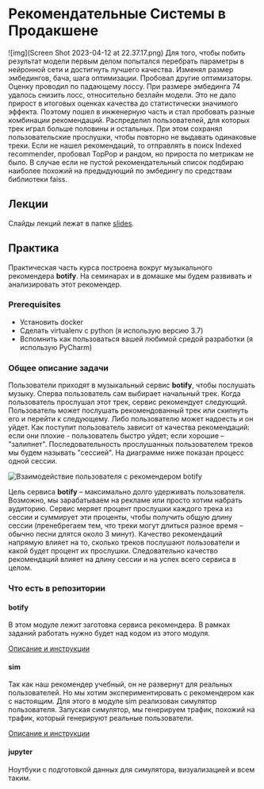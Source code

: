 # Рекомендательные Системы в Продакшене
![img](Screen Shot 2023-04-12 at 22.37.17.png)
Для того, чтобы побить результат модели первым делом попытался перебрать параметры в нейронной сети и достигнуть лучшего качества. Изменял размер эмбедингов, бача, шага оптимизации. Пробовал другие оптимизаторы. Оценку проводил по падающему лоссу. При размере эмбединга 74 удалось снизить лосс, относительно безлайн модели. Это не дало прирост в итоговых оценках качества до статистически значимого эффекта. Поэтому пошел в инженерную часть и стал пробовать разные комбинации рекомендаций. Распределил пользователей, для которых трек играл больше половины и остальных. При этом сохранял пользовательские прослушки, чтобы повторно не выдавать одинаковые треки. Если не нашел рекомендаций, то отправлять в поиск Indexed recommender, пробовал TopPop и рандом, но прироста по метрикам не было. В случае если не пустой рекомендательный список подбираю наиболее похожий на предыдующий по эмбедингу по средствам библиотеки faiss.  
## Лекции

Слайды лекций лежат в папке [slides](slides).

## Практика

Практическая часть курса построена вокруг музыкального рекомендера **botify**. 
На семинарах и в домашке мы будем развивать и анализировать этот рекомендер.

### Prerequisites

- Установить docker
- Сделать virtualenv c python (я использую версию 3.7)
- Вспомнить как пользоваться вашей любимой средой разработки (я использую PyCharm)

### Общее описание задачи

Пользователи приходят в музыкальный сервис **botify**, чтобы послушать музыку.
Сперва пользователь сам выбирает начальный трек.
Когда пользователь прослушал этот трек, сервис рекомендует следующий.
Пользователь может послушать рекомендованный трек или скипнуть его и перейти к следующему.
Либо пользователю может надоесть и он уйдет.
Как поступит пользователь зависит от качества рекомендаций: если они плохие - пользователь быстро уйдет; если хорошие – "залипнет".
Последовательность прослушанных пользователем треков мы будем называть "сессией".
На диаграмме ниже показан процесс одной сессии.  

![Взаимодействие пользователя с рекомендером botify](user-flow.png)

Цель сервиса **botify** – максимально долго удерживать пользователя.
Возможно, мы зарабатываем на рекламе или просто хотим набрать аудиторию.
Сервис меряет процент прослушки каждого трека из сессии и суммирует эти проценты, чтобы получить общую длину сессии (пренебрегаем тем, что треки могут длиться разное время – обычно песни длятся около 3 минут).
Качество рекомендаций напрямую влияет на то, сколько треков послушают пользователи и какой будет процент их прослушки.
Следовательно качество рекомендаций влияет на длину сессии и на успех всего сервиса в целом.

### Что есть в репозитории

#### botify

В этом модуле лежит заготовка сервиса рекомендера. 
В рамках заданий работать нужно будет над кодом из этого модуля.

[Описание и инструкции](botify/README.md)

#### sim

Так как наш рекомендер учебный, он не развернут для реальных пользователей. 
Но мы хотим экспериментировать с рекомендером как с настоящим.
Для этого в модуле sim реализован симулятор пользователя.
Запуская симулятор, мы генерируем трафик, похожий на трафик, который генерируют реальные пользователи.

[Описание и инструкции](sim/README.md)

#### jupyter

Ноутбуки с подготовкой данных для симулятора, визуализацией и всем таким.



